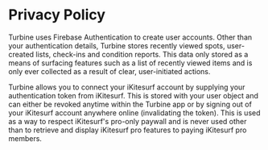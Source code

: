 # Privacy Policy

Turbine uses Firebase Authentication to create user accounts. Other than your authentication details, Turbine stores recently viewed spots, user-created lists, check-ins and condition reports. This data only stored as a means of surfacing features such as a list of recently viewed items and is only ever collected as a result of clear, user-initiated actions.

Turbine allows you to connect your iKitesurf account by supplying your authentication token from iKitesurf. This is stored with your user object and can either be revoked anytime within the Turbine app or by signing out of your iKitesurf account anywhere online (invalidating the token). This is used as a way to respect iKitesurf's pro-only paywall and is never used other than to retrieve and display iKitesurf pro features to paying iKitesurf pro members.
